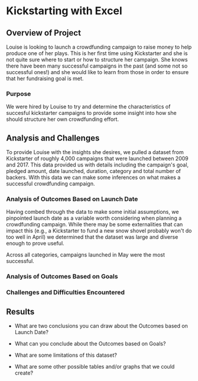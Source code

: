 # Kickstarting with Excel

## Overview of Project
Louise is looking to launch a crowdfunding campaign to raise money to help produce one of her plays. This is her first time using Kickstarter and she is not quite sure where to start or how to structure her campaign. She knows there have been many successful campaigns in the past (and some not so successful ones!) and she would like to learn from those in order to ensure that her fundraising goal is met. 

### Purpose
We were hired by Louise to try and determine the characteristics of succesful kickstarter campaigns to provide some insight into how she should structure her own crowdfunding effort. 


## Analysis and Challenges
To provide Louise with the insights she desires, we pulled a dataset from Kickstarter of roughly 4,000 campaigns that were launched between 2009 and 2017. This data provided us with details including the campaign's goal, pledged amount, date launched, duration, category and total number of backers. With this data we can make some inferences on what makes a successful crowdfunding campaign.


### Analysis of Outcomes Based on Launch Date
Having combed through the data to make some initial assumptions, we pinpointed launch date as a variable worth considering when planning a crowdfunding campaign. While there may be some externalities that can impact this (e.g., a Kickstarter to fund a new snow shovel probably won't do too well in April) we determined that the dataset was large and diverse enough to prove useful.   

Across all categories, campaigns launched in May were the most successful. 




### Analysis of Outcomes Based on Goals

### Challenges and Difficulties Encountered

## Results

- What are two conclusions you can draw about the Outcomes based on Launch Date?

- What can you conclude about the Outcomes based on Goals?

- What are some limitations of this dataset?

- What are some other possible tables and/or graphs that we could create?
